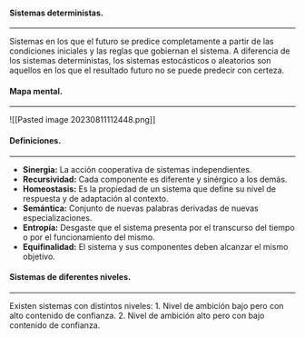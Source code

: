 #### Sistemas deterministas.
---
Sistemas en los que el futuro se predice completamente a partir de las condiciones iniciales y las reglas que gobiernan el sistema. A diferencia de los sistemas deterministas, los sistemas estocásticos o aleatorios son aquellos en los que el resultado futuro no se puede predecir con certeza.


#### Mapa mental.
---
![[Pasted image 20230811112448.png]]


#### Definiciones.
---
- **Sinergia:** La acción cooperativa de sistemas independientes.
- **Recursividad:** Cada componente es diferente y sinérgico a los demás.
- **Homeostasis:** Es la propiedad de un sistema que define su nivel de respuesta y de adaptación al contexto.
- **Semántica:** Conjunto de nuevas palabras derivadas de nuevas especializaciones.
- **Entropía:** Desgaste que el sistema presenta por el transcurso del tiempo o por el funcionamiento del mismo.
- **Equifinalidad:** El sistema y sus componentes deben alcanzar el mismo objetivo.


#### Sistemas de diferentes niveles.
---
Existen sistemas con distintos niveles:
	1. Nivel de ambición bajo pero con alto contenido de confianza.
	2. Nivel de ambición alto pero con bajo contenido de confianza.
